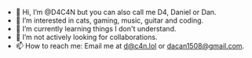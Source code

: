 - 👋 Hi, I’m @D4C4N but you can also call me D4, Daniel or Dan.
- 👀 I’m interested in cats, gaming, music, guitar and coding. 
- 🌱 I’m currently learning things I don't understand.
- 💞️ I’m not actively looking for collaborations.
- 📫 How to reach me: Email me at d@c4n.lol or dacan1508@gmail.com.

<!---
D4c4n/D4c4n is a ✨ special ✨ repository because its `README.md` (this file) appears on your GitHub profile.
You can click the Preview link to take a look at your changes.
--->
